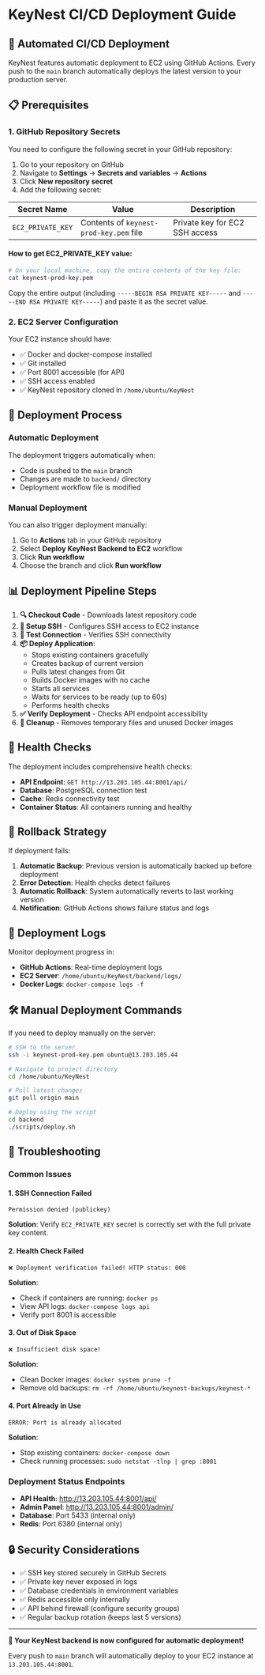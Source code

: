 # KeyNest CI/CD Deployment Guide

## 🚀 Automated CI/CD Deployment

KeyNest features automatic deployment to EC2 using GitHub Actions. Every push to the `main` branch automatically deploys the latest version to your production server.

## 📋 Prerequisites

### 1. GitHub Repository Secrets

You need to configure the following secret in your GitHub repository:

1. Go to your repository on GitHub
2. Navigate to **Settings** → **Secrets and variables** → **Actions**
3. Click **New repository secret**
4. Add the following secret:

| Secret Name | Value | Description |
|-------------|--------|-------------|
| `EC2_PRIVATE_KEY` | Contents of `keynest-prod-key.pem` file | Private key for EC2 SSH access |

#### How to get EC2_PRIVATE_KEY value:

```bash
# On your local machine, copy the entire contents of the key file:
cat keynest-prod-key.pem
```

Copy the entire output (including `-----BEGIN RSA PRIVATE KEY-----` and `-----END RSA PRIVATE KEY-----`) and paste it as the secret value.

### 2. EC2 Server Configuration

Your EC2 instance should have:
- ✅ Docker and docker-compose installed
- ✅ Git installed
- ✅ Port 8001 accessible (for API)
- ✅ SSH access enabled
- ✅ KeyNest repository cloned in `/home/ubuntu/KeyNest`

## 🔄 Deployment Process

### Automatic Deployment

The deployment triggers automatically when:
- Code is pushed to the `main` branch
- Changes are made to `backend/` directory
- Deployment workflow file is modified

### Manual Deployment

You can also trigger deployment manually:
1. Go to **Actions** tab in your GitHub repository
2. Select **Deploy KeyNest Backend to EC2** workflow
3. Click **Run workflow**
4. Choose the branch and click **Run workflow**

## 📊 Deployment Pipeline Steps

1. **🔍 Checkout Code** - Downloads latest repository code
2. **🔐 Setup SSH** - Configures SSH access to EC2 instance  
3. **🧪 Test Connection** - Verifies SSH connectivity
4. **📦 Deploy Application**:
   - Stops existing containers gracefully
   - Creates backup of current version
   - Pulls latest changes from Git
   - Builds Docker images with no cache
   - Starts all services
   - Waits for services to be ready (up to 60s)
   - Performs health checks
5. **✅ Verify Deployment** - Checks API endpoint accessibility
6. **🧹 Cleanup** - Removes temporary files and unused Docker images

## 🏥 Health Checks

The deployment includes comprehensive health checks:

- **API Endpoint**: `GET http://13.203.105.44:8001/api/`
- **Database**: PostgreSQL connection test
- **Cache**: Redis connectivity test
- **Container Status**: All containers running and healthy

## 🔄 Rollback Strategy

If deployment fails:
1. **Automatic Backup**: Previous version is automatically backed up before deployment
2. **Error Detection**: Health checks detect failures
3. **Automatic Rollback**: System automatically reverts to last working version
4. **Notification**: GitHub Actions shows failure status and logs

## 📝 Deployment Logs

Monitor deployment progress in:
- **GitHub Actions**: Real-time deployment logs
- **EC2 Server**: `/home/ubuntu/KeyNest/backend/logs/`
- **Docker Logs**: `docker-compose logs -f`

## 🛠️ Manual Deployment Commands

If you need to deploy manually on the server:

```bash
# SSH to the server
ssh -i keynest-prod-key.pem ubuntu@13.203.105.44

# Navigate to project directory
cd /home/ubuntu/KeyNest

# Pull latest changes
git pull origin main

# Deploy using the script
cd backend
./scripts/deploy.sh
```

## 🔧 Troubleshooting

### Common Issues

#### 1. SSH Connection Failed
```
Permission denied (publickey)
```
**Solution**: Verify `EC2_PRIVATE_KEY` secret is correctly set with the full private key content.

#### 2. Health Check Failed
```
❌ Deployment verification failed! HTTP status: 000
```
**Solution**: 
- Check if containers are running: `docker ps`
- View API logs: `docker-compose logs api`
- Verify port 8001 is accessible

#### 3. Out of Disk Space
```
❌ Insufficient disk space!
```
**Solution**:
- Clean Docker images: `docker system prune -f`
- Remove old backups: `rm -rf /home/ubuntu/keynest-backups/keynest-*`

#### 4. Port Already in Use
```
ERROR: Port is already allocated
```
**Solution**:
- Stop existing containers: `docker-compose down`
- Check running processes: `sudo netstat -tlnp | grep :8001`

### Deployment Status Endpoints

- **API Health**: http://13.203.105.44:8001/api/
- **Admin Panel**: http://13.203.105.44:8001/admin/
- **Database**: Port 5433 (internal only)
- **Redis**: Port 6380 (internal only)

## 🔒 Security Considerations

- ✅ SSH key stored securely in GitHub Secrets
- ✅ Private key never exposed in logs
- ✅ Database credentials in environment variables
- ✅ Redis accessible only internally
- ✅ API behind firewall (configure security groups)
- ✅ Regular backup rotation (keeps last 5 versions)

---

**🎉 Your KeyNest backend is now configured for automatic deployment!** 

Every push to `main` branch will automatically deploy to your EC2 instance at `13.203.105.44:8001`.